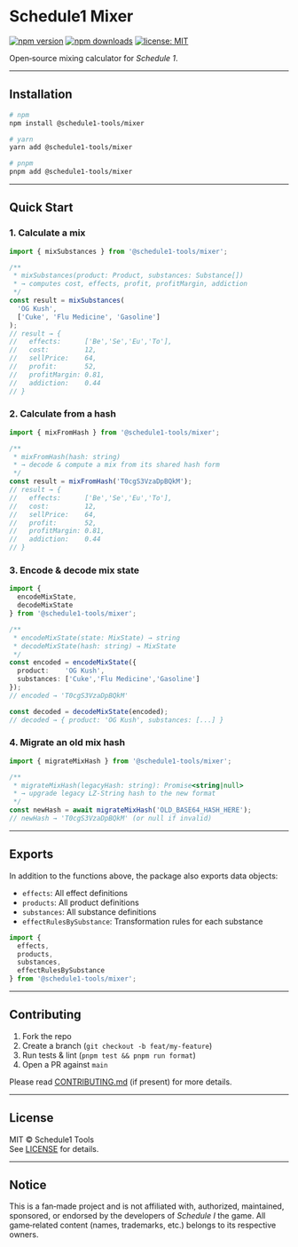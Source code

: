 # Schedule1 Mixer

[![npm version](https://img.shields.io/npm/v/@schedule1-tools/mixer.svg)](https://www.npmjs.com/package/@schedule1-tools/mixer)
[![npm downloads](https://img.shields.io/npm/dm/@schedule1-tools/mixer.svg)](https://www.npmjs.com/package/@schedule1-tools/mixer)
[![license: MIT](https://img.shields.io/badge/license-MIT-blue.svg)](LICENSE)

Open‑source mixing calculator for _Schedule 1_.

---

## Installation

```bash
# npm
npm install @schedule1-tools/mixer

# yarn
yarn add @schedule1-tools/mixer

# pnpm
pnpm add @schedule1-tools/mixer
```

---

## Quick Start

### 1. Calculate a mix

```typescript
import { mixSubstances } from '@schedule1-tools/mixer';

/**
 * mixSubstances(product: Product, substances: Substance[])
 * → computes cost, effects, profit, profitMargin, addiction
 */
const result = mixSubstances(
  'OG Kush',
  ['Cuke', 'Flu Medicine', 'Gasoline']
);
// result → {
//   effects:      ['Be','Se','Eu','To'],
//   cost:         12,
//   sellPrice:    64,
//   profit:       52,
//   profitMargin: 0.81,
//   addiction:    0.44
// }
```

### 2. Calculate from a hash

```typescript
import { mixFromHash } from '@schedule1-tools/mixer';

/**
 * mixFromHash(hash: string)
 * → decode & compute a mix from its shared hash form
 */
const result = mixFromHash('T0cgS3VzaDpBQkM');
// result → {
//   effects:      ['Be','Se','Eu','To'],
//   cost:         12,
//   sellPrice:    64,
//   profit:       52,
//   profitMargin: 0.81,
//   addiction:    0.44
// }
```

### 3. Encode & decode mix state

```typescript
import {
  encodeMixState,
  decodeMixState
} from '@schedule1-tools/mixer';

/**
 * encodeMixState(state: MixState) → string
 * decodeMixState(hash: string) → MixState
 */
const encoded = encodeMixState({
  product:    'OG Kush',
  substances: ['Cuke','Flu Medicine','Gasoline']
});
// encoded → 'T0cgS3VzaDpBQkM'

const decoded = decodeMixState(encoded);
// decoded → { product: 'OG Kush', substances: [...] }
```

### 4. Migrate an old mix hash

```typescript
import { migrateMixHash } from '@schedule1-tools/mixer';

/**
 * migrateMixHash(legacyHash: string): Promise<string|null>
 * → upgrade legacy LZ‑String hash to the new format
 */
const newHash = await migrateMixHash('OLD_BASE64_HASH_HERE');
// newHash → 'T0cgS3VzaDpBQkM' (or null if invalid)
```

---

## Exports

In addition to the functions above, the package also exports data objects:

- `effects`: All effect definitions  
- `products`: All product definitions  
- `substances`: All substance definitions  
- `effectRulesBySubstance`: Transformation rules for each substance  

```typescript
import {
  effects,
  products,
  substances,
  effectRulesBySubstance
} from '@schedule1-tools/mixer';
```

---

## Contributing

1. Fork the repo  
2. Create a branch (`git checkout -b feat/my-feature`)  
3. Run tests & lint (`pnpm test && pnpm run format`)  
4. Open a PR against `main`  

Please read [CONTRIBUTING.md](CONTRIBUTING.md) (if present) for more details.

---

## License

MIT © Schedule1 Tools  
See [LICENSE](LICENSE) for details.

---

## Notice

This is a fan‑made project and is not affiliated with, authorized, maintained, sponsored, or endorsed by the developers of _Schedule I_ the game. All game‑related content (names, trademarks, etc.) belongs to its respective owners.
